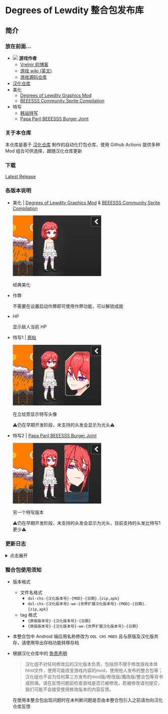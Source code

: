 # Degrees of Lewdity 整合包发布库

## 简介
### 放在前面...
- <img decoding="async" src="https://gitgud.io/uploads/-/system/user/avatar/9096/avatar.png" width="24"> <b>游戏作者</b>
  - [Vrelnir 的博客][1]
  - [游戏 wiki (英文)][2]
  - [游戏源码仓库][3]
- [汉化仓库][4]
- 美化
  - [Degrees of Lewdity Graphics Mod][5]
  - [BEEESSS Community Sprite Compilation][6]
- 特写
  - [韩站特写][7]
  - [Papa Paril BEEESSS Burger Joint][8]

### 关于本仓库

本仓库是基于 [汉化仓库][4] 制作的自动化打包仓库，使用 Github Actions 提供多种 Mod 组合可供选择，跟随汉化仓库更新

### 下载

[Latest Release](https://github.com/sakarie9/DOL-CHS-MODS/releases/latest)

### 各版本说明

- 美化 | [Degrees of Lewdity Graphics Mod][5] & [BEEESSS Community Sprite Compilation][6]

  ![预览](assets/beautify.webp)

  经典美化

- 作弊

  不需要在设置启动作弊即可使用作弊功能，可以解锁成就

- HP

  显示敌人当前 HP

- 特写1 | [原帖][7]

  ![预览](assets/beautify-avatar1.webp)

  在立绘旁显示特写头像

  ⚠️仍在早期开发阶段，未支持的头发会显示为光头⚠️

- 特写2 | [Papa Paril BEEESSS Burger Joint][8]

  ![预览](assets/beautify-avatar2.webp)

  另一个特写版本

  ⚠️仍在早期开发阶段，未支持的头发会显示为光头，目前支持的头发比特写1更少⚠️


### 更新日志
<details>
<summary>点击展开</summary>

- v1.3.0-0904

  修正特写2未被应用的问题

- v1.3.0-0903

  添加特写1和特写2及HP显示

- v1.3.0-0902
  
  首次更新

</details>

### 整合包使用须知

- 版本格式
  - 文件名格式
    - `dol-chs-{汉化版本号}-{MOD}-{日期}.{zip,apk}`
    - `dol-chs-{汉化版本号}-we-{世界扩展汉化版本号}-{MOD}-{日期}.{zip,apk}`
  - tag 格式
    - `{原版版本号}-{汉化版本号}-{日期}`
    - `{原版版本号}-{汉化版本号}-we-{世界扩展汉化版本号}-{日期}`

- 本整合包中 Android 端应用名称修改为 `DOL CHS MODS` 且与原版及汉化版共存，请使用导出存档功能转移存档

- 根据汉化仓库中的 [免责声明](https://github.com/Eltirosto/Degrees-of-Lewdity-Chinese-Localization/blob/main/README.md#%E5%85%8D%E8%B4%A3%E5%A3%B0%E6%98%8E)

    > 汉化组不对任何修改后的汉化版本负责，包括但不限于修改游戏本体html文件，使用可能改变游戏内容的mod，使用他人发布的整合包等；汉化组也不会为任何第三方发布的mod版/修改版/魔改版/整合包等背书或担保。请在反馈问题前检查游戏是否已被修改，若被修改请勿提交，我们可能不会接受使用修改版本的内容反馈。

    在使用本整合包出现问题时在未判断问题是否由本整合包引入之前请勿向汉化仓库反馈

[1]: https://vrelnir.blogspot.com/
[2]: https://degreesoflewdity.miraheze.org/wiki/Main_Page
[3]: https://gitgud.io/Vrelnir/degrees-of-lewdity/-/tree/master/
[4]: https://github.com/Eltirosto/Degrees-of-Lewdity-Chinese-Localization/
[5]: https://gitgud.io/BEEESSS/degrees-of-lewdity-graphics-mod
[6]: https://gitgud.io/Kaervek/kaervek-beeesss-community-sprite-compilation
[7]: https://arca.live/b/textgame/83875947
[8]: https://gitgud.io/GTXMEGADUDE/papa-paril-burger-joint